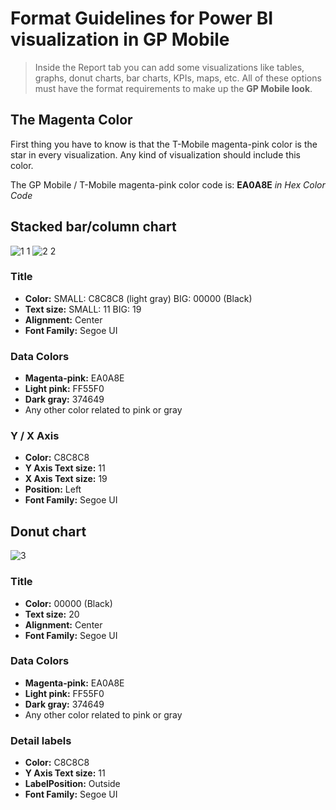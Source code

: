 # Format Guidelines for Power BI visualization in GP Mobile

> Inside the Report tab you can add some visualizations like tables, graphs, donut charts, bar charts, KPIs, maps, etc. All of these options must have the format requirements to make up the **GP Mobile look**. 

## The Magenta Color

First thing you have to know is that the T-Mobile magenta-pink color is the star in every visualization. Any kind of visualization should include this color.

The GP Mobile / T-Mobile magenta-pink color code is: **EA0A8E** _in Hex Color Code_

## Stacked bar/column chart

![1 1](https://user-images.githubusercontent.com/47669890/58278811-708bfc00-7d62-11e9-9aa7-607b0bc89da9.png)
![2 2](https://user-images.githubusercontent.com/47669890/58278814-7255bf80-7d62-11e9-9c04-309a4b47faa6.png)

### Title
* **Color:** SMALL: C8C8C8 (light gray) BIG: 00000 (Black)
* **Text size:** SMALL: 11  BIG: 19
* **Alignment:** Center
* **Font Family:** Segoe UI

### Data Colors
* **Magenta-pink:** EA0A8E
* **Light pink:** FF55F0
* **Dark gray:** 374649
* Any other color related to pink or gray

### Y / X Axis
* **Color:** C8C8C8 
* **Y Axis Text size:** 11
* **X Axis Text size:** 19
* **Position:** Left
* **Font Family:** Segoe UI

## Donut chart

![3](https://user-images.githubusercontent.com/47669890/58279220-6e766d00-7d63-11e9-93a4-66b9bc3ffeda.PNG)

### Title
* **Color:** 00000 (Black)
* **Text size:** 20
* **Alignment:** Center
* **Font Family:** Segoe UI

### Data Colors
* **Magenta-pink:** EA0A8E
* **Light pink:** FF55F0
* **Dark gray:** 374649
* Any other color related to pink or gray

### Detail labels
* **Color:** C8C8C8 
* **Y Axis Text size:** 11
* **LabelPosition:** Outside
* **Font Family:** Segoe UI

